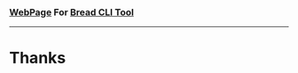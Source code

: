 ### [WebPage](https://devloprr.github.io/bread/) For [Bread CLI Tool](https://github.com/DEVLOPRR/bread)

---

# Thanks
